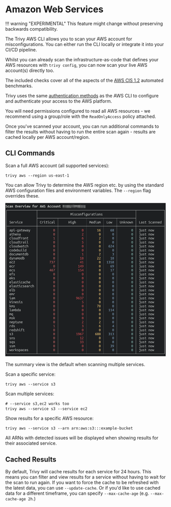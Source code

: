 # Amazon Web Services

!!! warning "EXPERIMENTAL"
    This feature might change without preserving backwards compatibility.

The Trivy AWS CLI allows you to scan your AWS account for misconfigurations. You can either run the CLI locally or integrate it into your CI/CD pipeline. 

Whilst you can already scan the infrastructure-as-code that defines your AWS resources with `trivy config`, you can now scan your live AWS account(s) directly too.

The included checks cover all of the aspects of the [AWS CIS 1.2](https://docs.aws.amazon.com/securityhub/latest/userguide/securityhub-standards-cis.html) automated benchmarks.

Trivy uses the same [authentication methods](https://docs.aws.amazon.com/cli/latest/userguide/cli-chap-configure.html) as the AWS CLI to configure and authenticate your access to the AWS platform.

You will need permissions configured to read all AWS resources - we recommend using a group/role with the `ReadOnlyAccess` policy attached.

Once you've scanned your account, you can run additional commands to filter the results without having to run the entire scan again - results are cached locally per AWS account/region.

## CLI Commands

Scan a full AWS account (all supported services):

```shell
trivy aws --region us-east-1
```

You can allow Trivy to determine the AWS region etc. by using the standard AWS configuration files and environment variables. The `--region` flag overrides these.

![AWS Summary Report](../../../imgs/trivy-aws.png)

The summary view is the default when scanning multiple services.

Scan a specific service:

```shell
trivy aws --service s3
```

Scan multiple services:

```shell
# --service s3,ec2 works too
trivy aws --service s3 --service ec2
```

Show results for a specific AWS resource:

```shell
trivy aws --service s3 --arn arn:aws:s3:::example-bucket
```

All ARNs with detected issues will be displayed when showing results for their associated service.

## Cached Results

By default, Trivy will cache results for each service for 24 hours. This means you can filter and view results for a service without having to wait for the scan to run again. If you want to force the cache to be refreshed with the latest data, you can use `--update-cache`. Or if you'd like to use cached data for a different timeframe, you can specify `--max-cache-age` (e.g. `--max-cache-age 2h`.)
